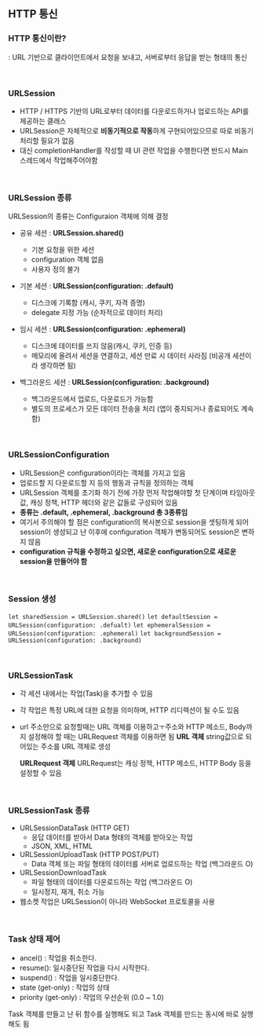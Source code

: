 ## HTTP 통신

### HTTP 통신이란?
: URL 기반으로 클라이언트에서 요청을 보내고, 서버로부터 응답을 받는 형태의 통신

<br>

### URLSession
- HTTP / HTTPS 기반의 URL로부터 데이터를 다운로드하거나 업로드하는 API를 제공하는 클래스
- URLSession은 자체적으로 **비동기적으로 작동**하게 구현되어있으므로 따로 비동기 처리할 필요가 없음
- 대신 completionHandler를 작성할 때 UI 관련 작업을 수행한다면 반드시 Main 스레드에서 작업해주어야함

<br>

### URLSession 종류
URLSession의 종류는 Configuraion 객체에 의해 결정
- 공유 세션 : **URLSession.shared()**
  - 기본 요청을 위한 세션
  - configuration 객체 없음
  - 사용자 정의 불가

- 기본 세션 : **URLSession(configuration: .default)**
  - 디스크에 기록함 (캐시, 쿠키, 자격 증명)
  - delegate 지정 가능 (순차적으로 데이터 처리)

- 임시 세션 : **URLSession(configuration: .ephemeral)**
  - 디스크에 데이터를 쓰지 않음(캐시, 쿠키, 인증 등)
  - 메모리에 올려서 세션을 연결하고, 세션 만료 시 데이터 사라짐 (비공개 세션이라 생각하면 됨)

- 백그라운드 세션 : **URLSession(configuration: .background)**
  - 백그라운드에서 업로드, 다운로드가 가능함
  - 별도의 프로세스가 모든 데이터 전송을 처리 (앱이 중지되거나 종료되어도 계속함)

<br>

 ### URLSessionConfiguration
 - URLSession은 configuration이라는 객체를 가지고 있음
- 업로드할 지 다운로드할 지 등의 행동과 규칙을 정의하는 객체
- URLSession 객체를 초기화 하기 전에 가장 먼저 작업해야할 첫 단계이며 타임아웃 값, 캐싱 정책, HTTP 헤더와 같은 값들로 구성되어 있음
- **종류는 .default, .ephemeral, .background 총 3종류임**
- 여기서 주의해야 할 점은 configuration의 복사본으로 session을 셋팅하게 되어 session이 생성되고 난 이후에 configuration 객체가 변동되어도 session은 변하지 않음
- **configuration 규칙을 수정하고 싶으면, 새로운 configuration으로 새로운 session을 만들어야 함**

<br>

### Session 생성
```let sharedSession = URLSession.shared()```
```let defaultSession = URLSession(configuration: .defualt)```
```let ephemeralSession = URLSession(configuration: .ephemeral)```
```let backgroundSession = URLSession(configuration: .background)```

<br>

### URLSessionTask
- 각 세션 내에서는 작업(Task)을 추가할 수 있음
- 각 작업은 특정 URL에 대한 요청을 의미하며, HTTP 리디렉션이 될 수도 있음
- url 주소만으로 요청할때는 URL 객체를 이용하고ㅜ주소와 HTTP 메소드, Body까지 설정해야 할 때는 URLRequest 객체를 이용하면 됨
    **URL 객체**
    string값으로 되어있는 주소를 URL 객체로 생성
    
    **URLRequest 객체**
    URLRequest는 캐싱 정책, HTTP 메소드, HTTP Body 등을 설정할 수 있음

<br>

### URLSessionTask 종류
- URLSessionDataTask (HTTP GET)
  - 응답 데이터를 받아서 Data 형태의 객체를 받아오는 작업
  - JSON, XML, HTML
- URLSessionUploadTask (HTTP POST/PUT)
  - Data 객체 또는 파일 형태의 데이터를 서버로 업로드하는 작업 (백그라운드 O)
- URLSessionDownloadTask
  - 파일 형태의 데이터를 다운로드하는 작업 (백그라운드 O)
  - 일시정지, 재개, 취소 가능
- 웹소켓 작업은 URLSession이 아니라 WebSocket 프로토콜을 사용

<br>

### Task 상태 제어
- ancel() : 작업을 취소한다.
- resume(): 일시중단된 작업을 다시 시작한다.
- suspend() : 작업을 일시중단한다.
- state (get-only) : 작업의 상태
- priority (get-only) : 작업의 우선순위 (0.0 ~ 1.0)

Task 객체를 만들고 난 뒤 함수를 실행해도 되고 Task 객체를 만드는 동시에 바로 실행해도 됨